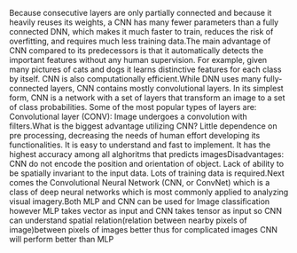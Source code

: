 Because consecutive layers are only partially connected and because it heavily reuses its weights, a CNN has many fewer parameters than a fully connected DNN, which makes it much faster to train, reduces the risk of overfitting, and requires much less training data.The main advantage of CNN compared to its predecessors is that it automatically detects the important features without any human supervision. For example, given many pictures of cats and dogs it learns distinctive features for each class by itself. CNN is also computationally efficient.While DNN uses many fully-connected layers, CNN contains mostly convolutional layers. In its simplest form, CNN is a network with a set of layers that transform an image to a set of class probabilities. Some of the most popular types of layers are: Convolutional layer (CONV): Image undergoes a convolution with filters.What is the biggest advantage utilizing CNN? Little dependence on pre processing, decreasing the needs of human effort developing its functionalities. It is easy to understand and fast to implement. It has the highest accuracy among all alghoritms that predicts imagesDisadvantages: CNN do not encode the position and orientation of object. Lack of ability to be spatially invariant to the input data. Lots of training data is required.Next comes the Convolutional Neural Network (CNN, or ConvNet) which is a class of deep neural networks which is most commonly applied to analyzing visual imagery.Both MLP and CNN can be used for Image classification however MLP takes vector as input and CNN takes tensor as input so CNN can understand spatial relation(relation between nearby pixels of image)between pixels of images better thus for complicated images CNN will perform better than MLP
